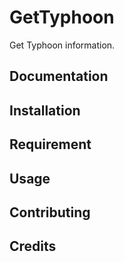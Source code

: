 # GetTyphoon

Get Typhoon information.

## Documentation

## Installation

## Requirement

## Usage

## Contributing

## Credits